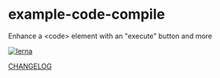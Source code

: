 # example-code-compile

Enhance a &lt;code> element with an "execute" button and more

[![lerna](https://img.shields.io/badge/maintained%20with-lerna-cc00ff.svg)](https://lernajs.io/)

[CHANGELOG](./CHANGELOG.md)
